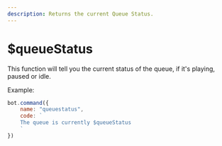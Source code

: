```yaml
---
description: Returns the current Queue Status.
---
```


# $queueStatus

This function will tell you the current status of the queue, if it's playing, paused or idle.

Example:

```javascript
bot.command({
    name: "queuestatus",
    code: `
    The queue is currently $queueStatus
    `
})
```
